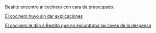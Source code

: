 Beatito encontro al cocinero con cara de preocupado.

[El cocinero huyo sin dar explicaciones](trabajo/trabajo.md)

[El cocinero le dijo a Beatito que no encontraba las llaves de la despensa](despensa/despensa.md)